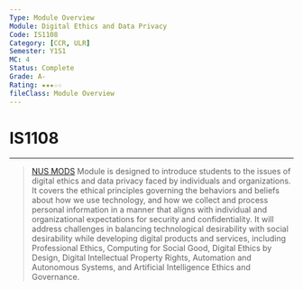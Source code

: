 ```yaml
---
Type: Module Overview
Module: Digital Ethics and Data Privacy
Code: IS1108
Category: [CCR, ULR]
Semester: Y1S1
MC: 4
Status: Complete
Grade: A-
Rating: ★★★☆☆
fileClass: Module Overview
---
```

# IS1108
---

> [NUS MODS](https://nusmods.com/modules/IS1108/digital-ethics-and-data-privacy) 
Module is designed to introduce students to the issues of digital ethics and data privacy faced by individuals and organizations. It covers the ethical principles governing the behaviors and beliefs about how we use technology, and how we collect and process personal information in a manner that aligns with individual and organizational expectations for security and confidentiality. It will address challenges in balancing technological desirability with social desirability while developing digital products and services, including Professional Ethics, Computing for Social Good, Digital Ethics by Design, Digital Intellectual Property Rights, Automation and Autonomous Systems, and Artificial Intelligence Ethics and Governance.

